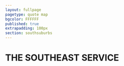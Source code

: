 ```yaml
---
layout: fullpage
pagetype: quote map
bgcolor: FFFFFF
published: true
extrapadding: 100px
section: southsuburbs
---
```


<div id="ses" class="mapstage"></div>

# THE SOUTHEAST SERVICE
